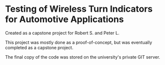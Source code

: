 # Testing of Wireless Turn Indicators for Automotive Applications
Created as a capstone project for Robert S. and Peter L.


This project was mostly done as a proof-of-concept, but was eventually completed as a capstone project. 

The final copy of the code was stored on the university's private GIT server.
